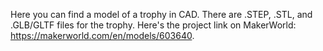 Here you can find a model of a trophy in CAD. There are .STEP, .STL, and .GLB/GLTF files for the trophy. Here's the project link on MakerWorld: https://makerworld.com/en/models/603640.